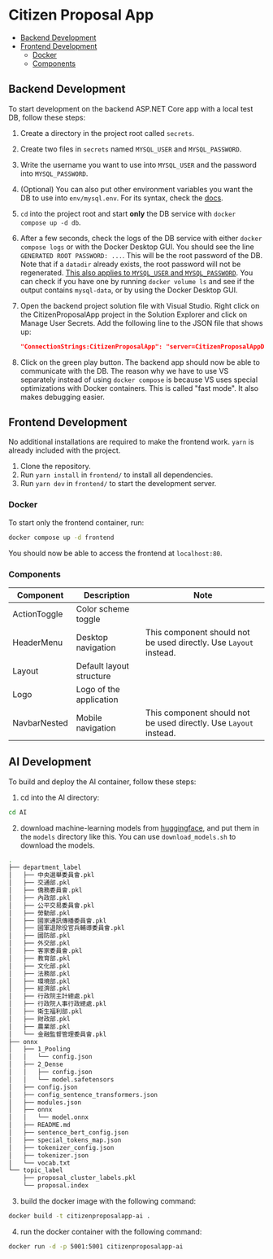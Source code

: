 # Citizen Proposal App

- [Backend Development](#backend-development)
- [Frontend Development](#frontend-development)
  - [Docker](#docker)
  - [Components](#components)

## Backend Development

To start development on the backend ASP.NET Core app with a local test DB,
follow these steps:

1. Create a directory in the project root called `secrets`.
2. Create two files in `secrets` named `MYSQL_USER` and `MYSQL_PASSWORD`.
3. Write the username you want to use into `MYSQL_USER` and the password into
   `MYSQL_PASSWORD`.
4. (Optional) You can also put other environment variables you want the DB to
   use into `env/mysql.env`. For its syntax, check the
   [docs](https://docs.docker.com/reference/compose-file/services/#env_file-format).
5. `cd` into the project root and start **only** the DB service with `docker
   compose up -d db`.
6. After a few seconds, check the logs of the DB service with either `docker
   compose logs` or with the Docker Desktop GUI. You should see the line
   `GENERATED ROOT PASSWORD: ...`. This will be the root password of the DB.
   Note that if a `datadir` already exists, the root password will not be
   regenerated. [This also applies to `MYSQL_USER` and
   `MYSQL_PASSWORD`](https://github.com/docker-library/docs/tree/master/mysql#environment-variables).
   You can check if you have one by running `docker volume ls` and see if the
   output contains `mysql-data`, or by using the Docker Desktop GUI.
7. Open the backend project solution file with Visual Studio. Right click on the
   CitizenProposalApp project in the Solution Explorer and click on Manage User
   Secrets. Add the following line to the JSON file that shows up:

   ```json
   "ConnectionStrings:CitizenProposalApp": "server=CitizenProposalAppDb;database=CitizenProposalApp;uid=<your username>;pwd=<your password>"
   ```

8. Click on the green play button. The backend app should now be able to
   communicate with the DB. The reason why we have to use VS separately instead
   of using `docker compose` is because VS uses special optimizations with
   Docker containers. This is called "fast mode". It also makes debugging
   easier.

## Frontend Development

No additional installations are required to make the frontend work. `yarn` is already included with the project.

1. Clone the repository.
2. Run `yarn install` in `frontend/` to install all dependencies.
3. Run `yarn dev` in `frontend/` to start the development server.

### Docker

To start only the frontend container, run:

```sh
docker compose up -d frontend
```

You should now be able to access the frontend at `localhost:80`.

### Components

| Component    | Description              | Note                                                              |
|--------------|--------------------------|-------------------------------------------------------------------|
| ActionToggle | Color scheme toggle      |                                                                   |
| HeaderMenu   | Desktop navigation       | This component should not be used directly. Use `Layout` instead. |
| Layout       | Default layout structure |                                                                   |
| Logo         | Logo of the application  |                                                                   |
| NavbarNested | Mobile navigation        | This component should not be used directly. Use `Layout` instead. |

## AI Development

To build and deploy the AI container, follow these steps:

1. cd into the AI directory:

```bash
cd AI
```
2. download machine-learning models from [huggingface](https://huggingface.co/alan314159/CitizenProposalApp), and put them in the `models` directory like this. You can use `download_models.sh` to download the models.

```bash
.
├── department_label
│   ├── 中央選舉委員會.pkl
│   ├── 交通部.pkl
│   ├── 僑務委員會.pkl
│   ├── 內政部.pkl
│   ├── 公平交易委員會.pkl
│   ├── 勞動部.pkl
│   ├── 國家通訊傳播委員會.pkl
│   ├── 國軍退除役官兵輔導委員會.pkl
│   ├── 國防部.pkl
│   ├── 外交部.pkl
│   ├── 客家委員會.pkl
│   ├── 教育部.pkl
│   ├── 文化部.pkl
│   ├── 法務部.pkl
│   ├── 環境部.pkl
│   ├── 經濟部.pkl
│   ├── 行政院主計總處.pkl
│   ├── 行政院人事行政總處.pkl
│   ├── 衛生福利部.pkl
│   ├── 財政部.pkl
│   ├── 農業部.pkl
│   └── 金融監督管理委員會.pkl
├── onnx
│   ├── 1_Pooling
│   │   └── config.json
│   ├── 2_Dense
│   │   ├── config.json
│   │   └── model.safetensors
│   ├── config.json
│   ├── config_sentence_transformers.json
│   ├── modules.json
│   ├── onnx
│   │   └── model.onnx
│   ├── README.md
│   ├── sentence_bert_config.json
│   ├── special_tokens_map.json
│   ├── tokenizer_config.json
│   ├── tokenizer.json
│   └── vocab.txt
└── topic_label
    ├── proposal_cluster_labels.pkl
    └── proposal.index
```


3. build the docker image with the following command:

```bash
docker build -t citizenproposalapp-ai .
```

4. run the docker container with the following command:

```bash
docker run -d -p 5001:5001 citizenproposalapp-ai
```

